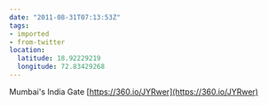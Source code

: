 ```yaml
---
date: "2011-08-31T07:13:53Z"
tags:
- imported
- from-twitter
location:
  latitude: 18.92229219
  longitude: 72.83429268
---
```

Mumbai's India Gate [https://360.io/JYRwer](https://360.io/JYRwer)
